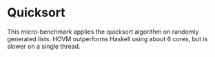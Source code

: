 Quicksort
=========

This micro-benchmark applies the quicksort algorithm on randomly generated
lists. HOVM outperforms Haskell using about 6 cores, but is slower on a single
thread.
